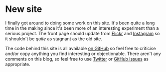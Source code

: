 # New site

[description]: # (I've updated www.mcdermottroe.com.)

I finally got around to doing some work on this site. It's been quite a long
time in the making since it's been more of an interesting experiment than a
serious project. The front page should update from
[Flickr](http://www.flickr.com/photos/91242583@N03/) and
[Instagram](http://instagram.com/irlconor/) so it shouldn't be *quite* as
stagnant as the old site.

The code behind this site is all available [on
GitHub](https://github.com/conormcd/www.mcdermottroe.com) so feel free to
criticise and/or copy anything you find interesting or objectionable. There
aren't any comments on this blog, so feel free to use
[Twitter](https://twitter.com/IRLConor) or [GitHub
Issues](https://github.com/conormcd/www.mcdermottroe.com/issues) as
appropriate.

